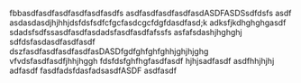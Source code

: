 fbbasdfasdfasdfasdfasdfasdfs
asdfasdfasdfasdfasdASDFASDSsdfdsfs
asdf asdasdasdjhjhhjdsfdsfsdfcfgcfasdcgcfdgfdasdfasd;k adksfjkdhghghgasdf
sdadsfsdfssasdfasdfasdadsfasdfasdfafssfs
asfafsdashjhghghj
sdfdsfasdasdfasdfasdf
dszfasdfasdfasdfasdfasDASDfgdfghfghfghhjghjhjghg
vfvdsfasdfasdfjhhjhggh
fdsfdsfghfhgfasdfasdf
hjhjsadfasdf
asdfhhjhjhj
adfasdf
fasdfadsfdasfadsasdfASDF
asdfasdf
